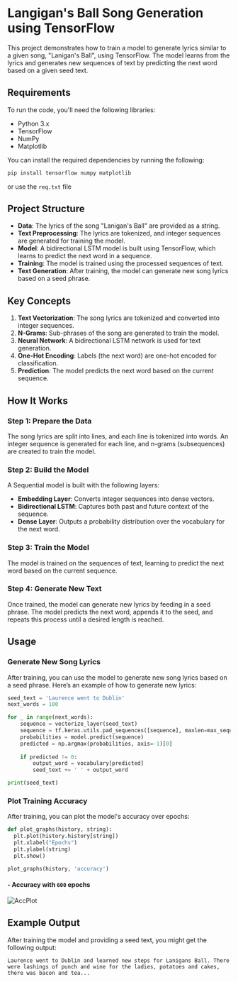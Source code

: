 # Langigan's Ball Song Generation using TensorFlow

This project demonstrates how to train a model to generate lyrics similar to a given song, "Lanigan's Ball", using TensorFlow. The model learns from the lyrics and generates new sequences of text by predicting the next word based on a given seed text.

## Requirements

To run the code, you'll need the following libraries:

- Python 3.x
- TensorFlow
- NumPy
- Matplotlib

You can install the required dependencies by running the following:

```bash
pip install tensorflow numpy matplotlib
```
or use the `req.txt` file

## Project Structure

- **Data**: The lyrics of the song "Lanigan's Ball" are provided as a string.
- **Text Preprocessing**: The lyrics are tokenized, and integer sequences are generated for training the model.
- **Model**: A bidirectional LSTM model is built using TensorFlow, which learns to predict the next word in a sequence.
- **Training**: The model is trained using the processed sequences of text.
- **Text Generation**: After training, the model can generate new song lyrics based on a seed phrase.

## Key Concepts

1. **Text Vectorization**: The song lyrics are tokenized and converted into integer sequences.
2. **N-Grams**: Sub-phrases of the song are generated to train the model.
3. **Neural Network**: A bidirectional LSTM network is used for text generation.
4. **One-Hot Encoding**: Labels (the next word) are one-hot encoded for classification.
5. **Prediction**: The model predicts the next word based on the current sequence.

## How It Works

### Step 1: Prepare the Data
The song lyrics are split into lines, and each line is tokenized into words. An integer sequence is generated for each line, and n-grams (subsequences) are created to train the model.

### Step 2: Build the Model
A Sequential model is built with the following layers:
- **Embedding Layer**: Converts integer sequences into dense vectors.
- **Bidirectional LSTM**: Captures both past and future context of the sequence.
- **Dense Layer**: Outputs a probability distribution over the vocabulary for the next word.

### Step 3: Train the Model
The model is trained on the sequences of text, learning to predict the next word based on the current sequence.

### Step 4: Generate New Text
Once trained, the model can generate new lyrics by feeding in a seed phrase. The model predicts the next word, appends it to the seed, and repeats this process until a desired length is reached.

## Usage

### Generate New Song Lyrics

After training, you can use the model to generate new song lyrics based on a seed phrase. Here’s an example of how to generate new lyrics:

```python
seed_text = 'Laurence went to Dublin'
next_words = 100

for _ in range(next_words):
    sequence = vectorize_layer(seed_text)
    sequence = tf.keras.utils.pad_sequences([sequence], maxlen=max_sequence_length-1, padding='pre')
    probabilities = model.predict(sequence)
    predicted = np.argmax(probabilities, axis=-1)[0]
    
    if predicted != 0:
        output_word = vocabulary[predicted]
        seed_text += ' ' + output_word

print(seed_text)
```

### Plot Training Accuracy
After training, you can plot the model's accuracy over epochs:

```python
def plot_graphs(history, string):
  plt.plot(history.history[string])
  plt.xlabel("Epochs")
  plt.ylabel(string)
  plt.show()

plot_graphs(history, 'accuracy')
```
#### - Accuracy with `600` epochs

  ![AccPlot](https://github.com/user-attachments/assets/4671f8f0-a11a-48d8-a193-99afebe12479)

## Example Output

After training the model and providing a seed text, you might get the following output:

```
Laurence went to Dublin and learned new steps for Lanigans Ball. There were lashings of punch and wine for the ladies, potatoes and cakes, there was bacon and tea...
```
